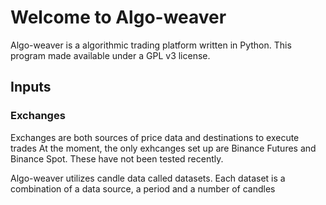 # Welcome to Algo-weaver
Algo-weaver is a algorithmic trading platform written in Python.  This program made available under a GPL v3 license.

## Inputs
### Exchanges
Exchanges are both sources of price data and destinations to execute trades
At the moment, the only exhcanges set up are Binance Futures and Binance Spot.  These have not been tested recently.






Algo-weaver utilizes candle data called datasets.  Each dataset is a combination of a data source, a period and a number of candles

